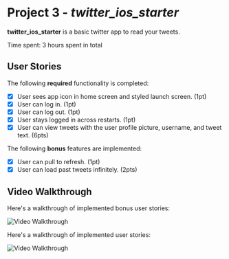 # Project 3 - *twitter_ios_starter*

**twitter_ios_starter** is a basic twitter app to read your tweets.

Time spent: 3 hours spent in total

## User Stories

The following **required** functionality is completed:

- [x] User sees app icon in home screen and styled launch screen. (1pt)
- [x] User can log in. (1pt)
- [x] User can log out. (1pt)
- [x] User stays logged in across restarts. (1pt)
- [x] User can view tweets with the user profile picture, username, and tweet text. (6pts)

The following **bonus** features are implemented:

- [x] User can pull to refresh. (1pt)
- [x] User can load past tweets infinitely. (2pts)

## Video Walkthrough
Here's a walkthrough of implemented bonus user stories:

<img src='http://g.recordit.co/SYsWjVynUf.gif' title='Video Walkthrough' width='' alt='Video Walkthrough' />


Here's a walkthrough of implemented user stories:

<img src='http://g.recordit.co/pOaHgeD7ld.gif' title='Video Walkthrough' width='' alt='Video Walkthrough' />

